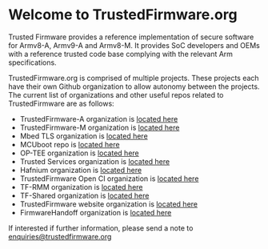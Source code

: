 # Welcome to TrustedFirmware.org

Trusted Firmware provides a reference implementation of secure software for Armv8-A, Armv9-A and Armv8-M. It provides SoC developers and OEMs with a reference trusted code base complying with the relevant Arm specifications.

TrustedFirmware.org is comprised of multiple projects. These projects each have their own Github organization to allow autonomy between the projects.  The current list of organizations and other useful repos related to TrustedFirmware are as follows:
* TrustedFirmware-A organization is [located here](https://github.com/TrustedFirmware-A)
* TrustedFirmware-M organization is [located here](https://github.com/TrustedFirmware-M)
* Mbed TLS organization is [located here](https://github.com/Mbed-TLS)
* MCUboot repo is [located here](https://github.com/mcu-tools/mcuboot)
* OP-TEE organization is [located here](https://github.com/OP-TEE)
* Trusted Services organization is [located here](https://github.com/Trusted-Services)
* Hafnium organization is [located here](https://github.com/orgs/TF-Hafnium)
* TrustedFirmware Open CI organization is [located here](https://github.com/TF-OpenCI)
* TF-RMM organization is [located here](https://github.com/TF-RMM)
* TF-Shared organization is [located here](https://github.com/TF-Shared)
* TrustedFirmware website organization is [located here](https://github.com/TrustedFirmwareWebsite)
* FirmwareHandoff organization is [located here](https://github.com/FirmwareHandoff)

If interested if further information, please send a note to enquiries@trustedfirmware.org

